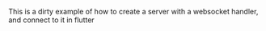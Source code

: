 This is a dirty example of how to create a server with a websocket handler, and connect to it in flutter
